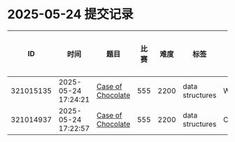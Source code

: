 # 2025-05-24 提交记录

 | ID | 时间 | 题目 | 比赛 | 难度 | 标签 | 结果 | 测试用例 | 运行时间 | 内存消耗 |
 |----|------|-----|-----|------|-----|------|---------|--------|----------|
 | 321015135 | 2025-05-24  17:24:21 | [Case of Chocolate](https://codeforces.com/problemset/problem/555/C) | 555 | 2200 | data structures | WRONG_ANSWER | 0 | 30ms | 0KB |
 | 321014937 | 2025-05-24  17:22:57 | [Case of Chocolate](https://codeforces.com/problemset/problem/555/C) | 555 | 2200 | data structures | COMPILATION_ERROR | 0 | 0ms | 0KB |